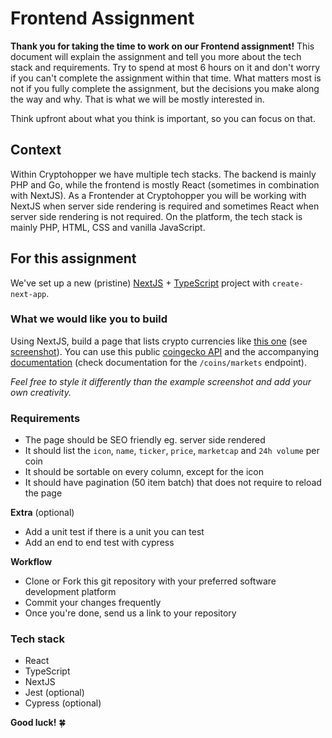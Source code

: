 # Frontend Assignment

**Thank you for taking the time to work on our Frontend assignment!** This document will explain the assignment and tell you more about the tech stack and requirements. Try to spend at most 6 hours on it and don't worry if you can't complete the assignment within that time. What matters most is not if you fully complete the assignment, but the decisions you make along the way and why. That is what we will be mostly interested in.

Think upfront about what you think is important, so you can focus on that.

## Context

Within Cryptohopper we have multiple tech stacks. The backend is mainly PHP and Go, while the frontend is mostly React (sometimes in combination with NextJS). As a Frontender at Cryptohopper you will be working with NextJS when server side rendering is required and sometimes React when server side rendering is not required. On the platform, the tech stack is mainly PHP, HTML, CSS and vanilla JavaScript.

## For this assignment

We've set up a new (pristine) [NextJS](https://nextjs.org/) + [TypeScript](https://nextjs.org/docs/basic-features/typescript) project with `create-next-app`.

### What we would like you to build

Using NextJS, build a page that lists crypto currencies like [this one](https://www.cryptohopper.com/website-widgets?widget=marketcap) (see [screenshot](./public//screenshot.png)). You can use this public [coingecko API](https://api.coingecko.com/api/v3/coins/markets?vs_currency=usd&order=market_cap_desc&per_page=100&page=1&sparkline=false) and the accompanying [documentation](https://www.coingecko.com/en/api/documentation) (check documentation for the `/coins/markets` endpoint).

_Feel free to style it differently than the example screenshot and add your own creativity._

### Requirements

- The page should be SEO friendly eg. server side rendered
- It should list the `icon`, `name`, `ticker`, `price`, `marketcap` and `24h volume` per coin
- It should be sortable on every column, except for the icon
- It should have pagination (50 item batch) that does not require to reload the page

**Extra** (optional)

- Add a unit test if there is a unit you can test
- Add an end to end test with cypress

**Workflow**

- Clone or Fork this git repository with your preferred software development platform
- Commit your changes frequently
- Once you're done, send us a link to your repository

### Tech stack

- React
- TypeScript
- NextJS
- Jest (optional)
- Cypress (optional)

**Good luck!** 🍀
